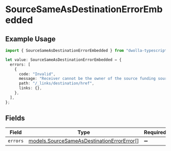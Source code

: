 # SourceSameAsDestinationErrorEmbedded

## Example Usage

```typescript
import { SourceSameAsDestinationErrorEmbedded } from "dwolla-typescript/models";

let value: SourceSameAsDestinationErrorEmbedded = {
  errors: [
    {
      code: "Invalid",
      message: "Receiver cannot be the owner of the source funding source.",
      path: "/_links/destination/href",
      links: {},
    },
  ],
};
```

## Fields

| Field                                                                                        | Type                                                                                         | Required                                                                                     | Description                                                                                  |
| -------------------------------------------------------------------------------------------- | -------------------------------------------------------------------------------------------- | -------------------------------------------------------------------------------------------- | -------------------------------------------------------------------------------------------- |
| `errors`                                                                                     | [models.SourceSameAsDestinationErrorError](../models/sourcesameasdestinationerrorerror.md)[] | :heavy_minus_sign:                                                                           | N/A                                                                                          |